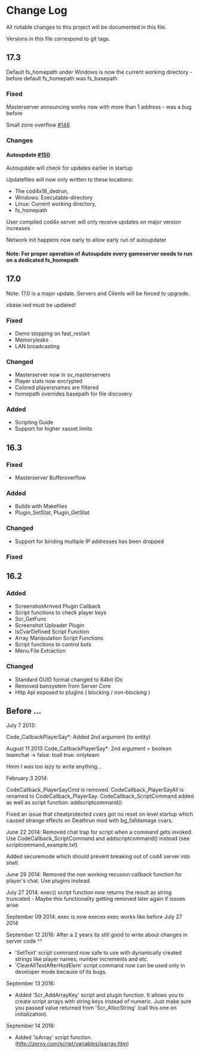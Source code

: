# Change Log
All notable changes to this project will be documented in this file.

Versions in this file correspond to git tags.

## 17.3
Default fs_homepath under Windows is now the current working directory - before default fs_homepath was fs_basepath

### Fixed
Masterserver announcing works now with more than 1 address - was a bug before 

Small zone overflow [#148](https://github.com/callofduty4x/CoD4x_Server/issues/148)

### Changes
#### Autoupdate [#150](https://github.com/callofduty4x/CoD4x_Server/issues/150)
Autoupdate will check for updates earlier in startup

Updatefiles will now only written to these locations: 
-    The cod4x18_dedrun,
-    Windows: Executable-directory
-    Linux: Current working directory,
-    fs_homepath

User compiled cod4x server will only receive updates on major version increases

Network init happens now early to allow early run of autoupdater

#### Note: For proper operation of Autoupdate every gameserver needs to run on a dedicated fs_homepath

## 17.0
Note: 17.0 is a major update. Servers and Clients will be forced to upgrade.

xbase.iwd must be updated!

### Fixed
- Demo stopping on fast_restart
- Memoryleaks
- LAN broadcasting

### Changed
- Masterserver now in sv_masterservers
- Player stats now encrypted
- Colored playersnames are filtered
- homepath overrides basepath for file discovery

### Added
- Scripting Guide
- Support for higher xasset limits

## 16.3
### Fixed
- Masterserver Bufferoverflow

### Added
- Builds with Makefiles
- Plugin_SetStat, Plugin_GetStat

### Changed
- Support for binding multiple IP addresses has been dropped


### Fixed

## 16.2
### Added
- ScreenshotArrived Plugin Callback
- Script functions to check player keys
- Scr_GetFunc
- Screenshot Uploader Plugin
- IsCvarDefined Script Function
- Array Manipulation Script Functions
- Script functions to control bots
- Menu File Extraction

### Changed
- Standard GUID format changed to 64bit IDs
- Removed bansystem from Server Core
- Http Api exposed to plugins ( blocking / non-blocking )

## Before ...

July 7 2013:

Code_CallbackPlayerSay*: Added 2nd argument (to entity)

August 11 2013
Code_CallbackPlayerSay*: 2nd argument = boolean teamchat -> false: toall true: onlyteam


Hmm I was too lazy to write anything...

February 3 2014:

CodeCallback_PlayerSayCmd is removed.
CodeCallback_PlayerSayAll is renamed to CodeCallback_PlayerSay.
CodeCallback_ScriptCommand added as well as script function: addscriptcommand()

Fixed an issue that cheatprotected cvars got no reset on level startup which caused strange effects on Deathrun mod with bg_falldamage cvars.

June 22 2014:
Removed chat trap for script when a command gets invoked.
Use CodeCallback_ScriptCommand and addscriptcommand() instead  (see scriptcommand_example.txt)

Added securemode which should prevent breaking out of cod4 server into shell.


June 29 2014:
Removed the non working recusion callback function for player's chat. Use plugins instead.

July 27 2014:
exec() script function now returns the result as string truncated - Maybe this functionality getting removed later again if issues arise

September 09 2014:
exec is now execex
exec works like before July 27 2014

September 12 2016:
After a 2 years its still good to write about changes in server code ^^
 - 'SetText' script command now safe to use with dynamically created strings like player names, number increments and etc.
 - 'ClearAllTextAfterHudElem' script command now can be used only in developer mode because of its bugs.

September 13 2016:
 + Added 'Scr_AddArrayKey' script and plugin function. It allows you to create script arrays with string keys instead of numeric. Just make sure you passed value returned from 'Scr_AllocString' (call this one on initialization).

September 14 2016:
 + Added 'isArray' script function. (http://zeroy.com/script/variables/isarray.htm)

